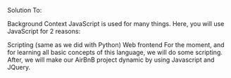 Solution To:

Background Context
JavaScript is used for many things. Here, you will use JavaScript for 2 reasons:

Scripting (same as we did with Python)
Web frontend
For the moment, and for learning all basic concepts of this language, we will do some scripting. After, we will make our AirBnB project dynamic by using Javascript and JQuery.